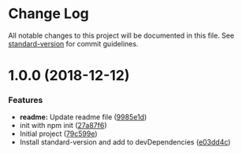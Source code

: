 # Change Log

All notable changes to this project will be documented in this file. See [standard-version](https://github.com/conventional-changelog/standard-version) for commit guidelines.

<a name="1.0.0"></a>
# 1.0.0 (2018-12-12)


### Features

* **readme:** Update readme file ([9985e1d](https://github.com/zhuongnx/study-release/commit/9985e1d))
* init with npm init ([27a87f6](https://github.com/zhuongnx/study-release/commit/27a87f6))
* Initial project ([79c599e](https://github.com/zhuongnx/study-release/commit/79c599e))
* Install standard-version and add to devDependencies ([e03dd4c](https://github.com/zhuongnx/study-release/commit/e03dd4c))
